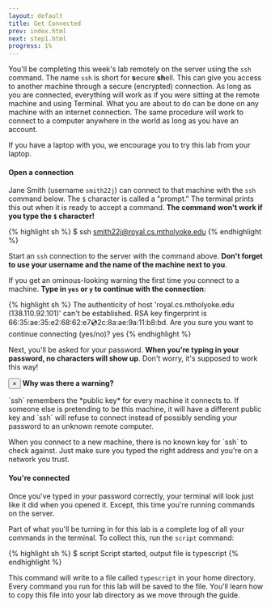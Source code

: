 ```yaml
---
layout: default
title: Get Connected
prev: index.html
next: step1.html
progress: 1%
---
```


You'll be completing this week's lab remotely on the server using the `ssh` command. The name `ssh` is short for **s**ecure **sh**ell. This can give you access to another machine through a secure (encrypted) connection. As long as you are connected, everything will work as if you were sitting at the remote machine and using Terminal. What you are about to do can be done on any machine with an internet connection. The same procedure will work to connect to a computer anywhere in the world as long as you have an account.

If you have a laptop with you, we encourage you to try this lab from your laptop. 


#### Open a connection

Jane Smith (username `smith22j`) can connect to that machine with the `ssh` command below. The `$` character is called a "prompt." The terminal prints this out when it is ready to accept a command. **The command won't work if you type the `$` character!**

{% highlight sh %}
$ ssh smith22j@royal.cs.mtholyoke.edu
{% endhighlight %} 

Start an `ssh` connection to the server with the command above. **Don't forget to use your username and the name of the machine next to you**.

If you get an ominous-looking warning the first time you connect to a machine. **Type in `yes` or `y` to continue with the connection**:

{% highlight sh %}
The authenticity of host 'royal.cs.mtholyoke.edu (138.110.92.101)' can't be established.
RSA key fingerprint is 66:35:ae:35:e2:68:62:e7:cd:2c:8a:ae:9a:11:b8:bd.
Are you sure you want to continue connecting (yes/no)? yes
{% endhighlight %}

Next, you'll be asked for your password. **When you're typing in your password, no characters will show up**. Don't worry, it's supposed to work this way!

  <div class="alert alert-dismissable alert-success">
    <button type="button" class="close" data-dismiss="alert">×</button>
    <strong>Why was there a warning?</strong>
    <p>
      `ssh` remembers the *public key* for every machine it connects to. If
      someone else is pretending to be this machine, it will have a different
      public key and `ssh` will refuse to connect instead of possibly sending
      your password to an unknown remote computer.
    </p>
    <p>
      When you connect to a new machine, there is no known key for `ssh` to
      check against. Just make sure you typed the right address and you're on a
      network you trust.
    </p> 
  </div>

#### You're connected

Once you've typed in your password correctly, your terminal will look just like it did when you opened it. Except, this time you're running commands on the server.

Part of what you'll be turning in for this lab is a complete log of all your commands in the terminal. To collect this, run the `script` command:

{% highlight sh %}
$ script
Script started, output file is typescript
{% endhighlight %}

This command will write to a file called `typescript` in your home directory. Every command you run for this lab will be saved to the file. You'll learn how to copy this file into your lab directory as we move through the guide.



